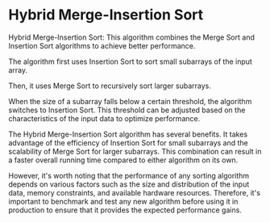 # Hybrid Merge-Insertion Sort

Hybrid Merge-Insertion Sort: This algorithm combines the Merge Sort and Insertion Sort algorithms to achieve better performance.

The algorithm first uses Insertion Sort to sort small subarrays of the input array.

Then, it uses Merge Sort to recursively sort larger subarrays.

When the size of a subarray falls below a certain threshold, the algorithm switches to Insertion Sort. 
This threshold can be adjusted based on the characteristics of the input data to optimize performance.

The Hybrid Merge-Insertion Sort algorithm has several benefits. 
It takes advantage of the efficiency of Insertion Sort for small subarrays and the scalability of 
Merge Sort for larger subarrays. This combination can result in a faster overall running time compared 
to either algorithm on its own.

However, it's worth noting that the performance of any sorting algorithm depends on various factors 
such as the size and distribution of the input data, memory constraints, and available hardware resources. 
Therefore, it's important to benchmark and test any new algorithm before using it in production to ensure 
that it provides the expected performance gains.